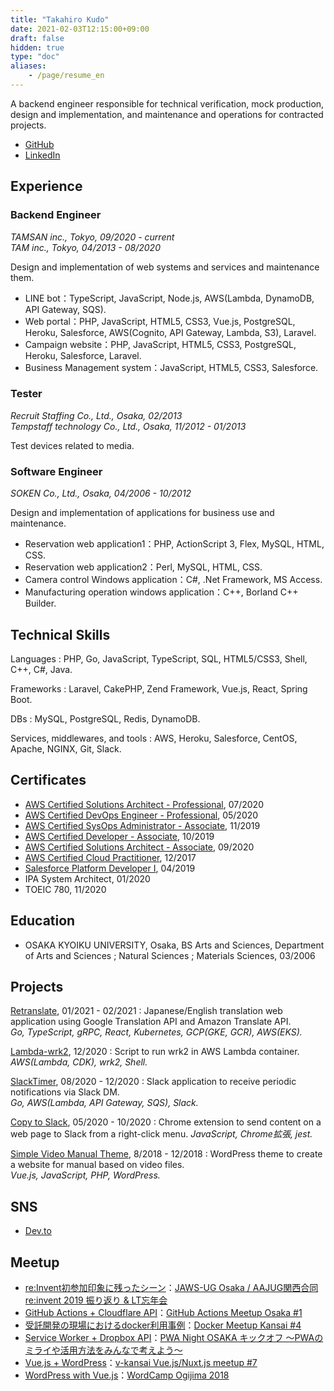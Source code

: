 ```yaml
---
title: "Takahiro Kudo"
date: 2021-02-03T12:15:00+09:00
draft: false
hidden: true
type: "doc"
aliases:
    - /page/resume_en
---
```


A backend engineer responsible for technical verification, mock production, design and implementation, and maintenance and operations for contracted projects.

* [GitHub](https://github.com/takakd)
* [LinkedIn](https://www.linkedin.com/in/takakd/)

## Experience

### Backend Engineer
*TAMSAN inc., Tokyo, 09/2020 - current  
TAM inc., Tokyo, 04/2013 - 08/2020*

Design and implementation of web systems and services and maintenance them.

* LINE bot：TypeScript, JavaScript, Node.js, AWS(Lambda, DynamoDB, API Gateway, SQS).
* Web portal：PHP, JavaScript, HTML5, CSS3, Vue.js, PostgreSQL, Heroku, Salesforce, AWS(Cognito, API Gateway, Lambda, S3), Laravel.
* Campaign website：PHP, JavaScript, HTML5, CSS3, PostgreSQL, Heroku, Salesforce, Laravel.
* Business Management system：JavaScript, HTML5, CSS3, Salesforce.

### Tester
*Recruit Staffing Co., Ltd., Osaka, 02/2013  
Tempstaff technology Co., Ltd., Osaka, 11/2012 - 01/2013*

Test devices related to media.

### Software Engineer
*SOKEN Co., Ltd., Osaka, 04/2006 - 10/2012*

Design and implementation of applications for business use and maintenance.

* Reservation web application1：PHP, ActionScript 3, Flex, MySQL, HTML, CSS.
* Reservation web application2：Perl, MySQL, HTML, CSS.
* Camera control Windows application：C#, .Net Framework, MS Access.
* Manufacturing operation windows application：C++, Borland C++ Builder.

## Technical Skills
Languages
: PHP, Go, JavaScript, TypeScript, SQL, HTML5/CSS3, Shell, C++, C#, Java.

Frameworks
: Laravel, CakePHP, Zend Framework, Vue.js, React, Spring Boot.

DBs
: MySQL, PostgreSQL, Redis, DynamoDB.

Services, middlewares, and tools
: AWS, Heroku, Salesforce, CentOS, Apache, NGINX, Git, Slack.

## Certificates
* [AWS Certified Solutions Architect - Professional](https://www.youracclaim.com/badges/298e48da-aced-4811-b026-2d9bdcc8b989), 07/2020
* [AWS Certified DevOps Engineer - Professional](https://www.youracclaim.com/badges/0e2e46e5-bece-4127-adee-067148c3d39c/linked_in_profile), 05/2020
* [AWS Certified SysOps Administrator - Associate](https://www.youracclaim.com/badges/5fb1a29c-8347-4c03-9cfa-fac238eeefda/linked_in_profile), 11/2019
* [AWS Certified Developer - Associate](https://www.youracclaim.com/badges/6142e914-f0f6-4a5c-80f5-18edc72246e8/linked_in_profile), 10/2019
* [AWS Certified Solutions Architect - Associate](https://www.youracclaim.com/badges/f4d5968c-1444-49a8-bc3a-40d3f2e08880/linked_in_profile), 09/2020
* [AWS Certified Cloud Practitioner](https://www.youracclaim.com/badges/3205d0a7-e2de-49f4-a1f3-acd5c0e5869d), 12/2017
* [Salesforce Platform Developer I](https://trailblazer.me/id/takakd), 04/2019
* IPA System Architect, 01/2020
* TOEIC 780, 11/2020

## Education
* OSAKA KYOIKU UNIVERSITY, Osaka, BS Arts and Sciences, Department of Arts and Sciences ; Natural Sciences ; Materials Sciences, 03/2006


## Projects
[Retranslate](https://github.com/takakd/retranslate), 01/2021 - 02/2021
: Japanese/English translation web application using Google Translation API and Amazon Translate API.  
*Go, TypeScript, gRPC, React, Kubernetes, GCP(GKE, GCR), AWS(EKS).*

[Lambda-wrk2](https://github.com/takakd/lambda-wrk2), 12/2020
: Script to run wrk2 in AWS Lambda container.  
*AWS(Lambda, CDK), wrk2, Shell.*

[SlackTimer](https://github.com/takakd/slack-timer), 08/2020 - 12/2020
: Slack application to receive periodic notifications via Slack DM.  
*Go, AWS(Lambda, API Gateway, SQS), Slack.*

[Copy to Slack](https://github.com/takakd/copy-to-slack), 05/2020 - 10/2020
: Chrome extension to send content on a web page to Slack from a right-click menu.
*JavaScript, Chrome拡張, jest.*

[Simple Video Manual Theme](https://github.com/takakd/simple-video-manual-theme), 8/2018 - 12/2018
: WordPress theme to create a website for manual based on video files.  
*Vue.js, JavaScript, PHP, WordPress.*

## SNS
* [Dev.to](https://dev.to/takakd)

## Meetup
* [re:Invent初参加印象に残ったシーン](https://www.slideshare.net/ssuserb88ac6/reinvent-208755909)：[JAWS-UG Osaka / AAJUG関西合同 re:invent 2019 振り返り & LT忘年会](https://jawsugosaka.doorkeeper.jp/events/101158)
* [GitHub Actions + Cloudflare API](https://www.slideshare.net/ssuserb88ac6/github-actions-cloudflare-api)：[GitHub Actions Meetup Osaka #1](https://gaug.connpass.com/event/152956/)
* [受託開発の現場におけるdocker利用事例](https://www.slideshare.net/ssuserb88ac6/docker-165722431)：[Docker Meetup Kansai #4](https://dockerkansai.connpass.com/event/141875/)
* [Service Worker + Dropbox API](https://www.slideshare.net/ssuserb88ac6/service-worker-dropbox-api)：[PWA Night OSAKA キックオフ ～PWAのミライや活用方法をみんなで考えよう～](https://pwanight.connpass.com/event/136893/)
* [Vue.js + WordPress](https://www.slideshare.net/ssuserb88ac6/vuejs-wordpress)：[v-kansai Vue.js/Nuxt.js meetup #7](https://vuekansai.connpass.com/event/127057/)
* [WordPress with Vue.js](https://www.slideshare.net/ssuserb88ac6/wordpress-with-vuejs-106118047)：[WordCamp Ogijima 2018](https://2018.ogijima.wordcamp.org/)
